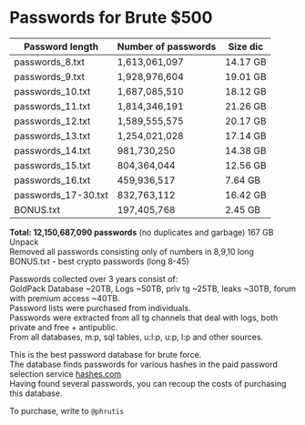 # Passwords for Brute $500

| Password length | Number of passwords | Size dic |
|------------|----------|----------|
| passwords_8.txt | 1,613,061,097 | 14.17 GB |
| passwords_9.txt | 1,928,976,604 | 19.01 GB |
| passwords_10.txt | 1,687,085,510 | 18.12 GB |
| passwords_11.txt | 1,814,346,191 | 21.26 GB |
| passwords_12.txt | 1,589,555,575 | 20.17 GB |
| passwords_13.txt | 1,254,021,028 | 17.14 GB |
| passwords_14.txt | 981,730,250 | 14.38 GB |
| passwords_15.txt | 804,364,044 | 12.56 GB |
| passwords_16.txt | 459,936,517 | 7.64 GB |
| passwords_17-30.txt | 832,763,112 | 16.42 GB |
| BONUS.txt | 197,405,768 | 2.45 GB |

<b>Total: 12,150,687,090 passwords</b> (no duplicates and garbage) 167 GB Unpack<br>
Removed all passwords consisting only of numbers in 8,9,10 long<br>
BONUS.txt - best crypto passwords (long 8-45)<br>

Passwords collected over 3 years consist of:<br>
GoldPack Database ~20TB, Logs ~50TB, priv tg ~25TB, leaks ~30TB, forum with premium access ~40TB.<br>
Password lists were purchased from individuals.<br>
Passwords were extracted from all tg channels that deal with logs, both private and free + antipublic. <br>
From all databases, m:p, sql tables, u:l:p, u:p, l:p and other sources.<br>

This is the best password database for brute force.<br>
The database finds passwords for various hashes in the paid password selection service [hashes.com](https://hashes.com/en/escrow/view)<br>
Having found several passwords, you can recoup the costs of purchasing this database.


To purchase, write to ```@phrutis```
